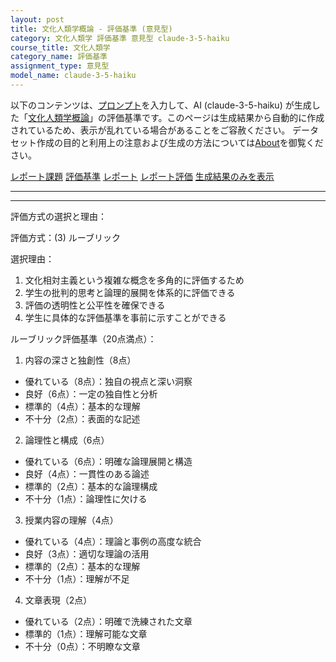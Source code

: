 ```yaml
---
layout: post
title: 文化人類学概論 - 評価基準 (意見型)
category: 文化人類学 評価基準 意見型 claude-3-5-haiku
course_title: 文化人類学
category_name: 評価基準
assignment_type: 意見型
model_name: claude-3-5-haiku
---
```


以下のコンテンツは、[プロンプト](http://127.0.0.1:8000/generated/文化人類学/claude-3-5-haiku/prompt_評価基準-意見型.md)を入力して、AI (claude-3-5-haiku) が生成した「[文化人類学概論](/contents/文化人類学/)」の評価基準です。このページは生成結果から自動的に作成されているため、表示が乱れている場合があることをご容赦ください。
データセット作成の目的と利用上の注意および生成の方法については[About](/About)を御覧ください。

[レポート課題](../レポート課題-意見型)
[評価基準](../評価基準-意見型)
[レポート](../レポート-意見型)
[レポート評価](../レポート評価-意見型)
[生成結果のみを表示](http://127.0.0.1:8000/generated/文化人類学/claude-3-5-haiku/評価基準-意見型.md)
  

***
***
  
評価方式の選択と理由：

評価方式：(3) ルーブリック

選択理由：
1. 文化相対主義という複雑な概念を多角的に評価するため
2. 学生の批判的思考と論理的展開を体系的に評価できる
3. 評価の透明性と公平性を確保できる
4. 学生に具体的な評価基準を事前に示すことができる

ルーブリック評価基準（20点満点）：

1. 内容の深さと独創性（8点）
- 優れている（8点）：独自の視点と深い洞察
- 良好（6点）：一定の独自性と分析
- 標準的（4点）：基本的な理解
- 不十分（2点）：表面的な記述

2. 論理性と構成（6点）
- 優れている（6点）：明確な論理展開と構造
- 良好（4点）：一貫性のある論述
- 標準的（2点）：基本的な論理構成
- 不十分（1点）：論理性に欠ける

3. 授業内容の理解（4点）
- 優れている（4点）：理論と事例の高度な統合
- 良好（3点）：適切な理論の活用
- 標準的（2点）：基本的な理解
- 不十分（1点）：理解が不足

4. 文章表現（2点）
- 優れている（2点）：明確で洗練された文章
- 標準的（1点）：理解可能な文章
- 不十分（0点）：不明瞭な文章
